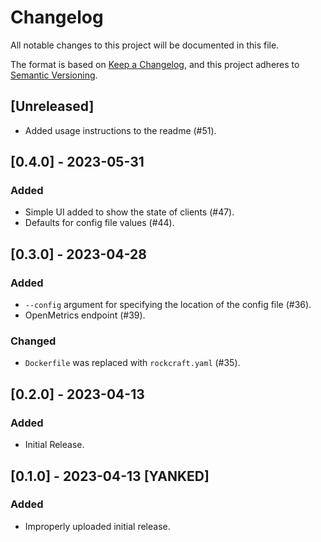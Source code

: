 # Changelog

All notable changes to this project will be documented in this file.

The format is based on [Keep a Changelog](https://keepachangelog.com/en/1.1.0/),
and this project adheres to [Semantic Versioning](https://semver.org/spec/v2.0.0.html).

## [Unreleased]

- Added usage instructions to the readme (#51).

## [0.4.0] - 2023-05-31

### Added

- Simple UI added to show the state of clients (#47).
- Defaults for config file values (#44).

## [0.3.0] - 2023-04-28

### Added

- `--config` argument for specifying the location of the config file (#36).
- OpenMetrics endpoint (#39).

### Changed

- `Dockerfile` was replaced with `rockcraft.yaml` (#35).

## [0.2.0] - 2023-04-13

### Added

- Initial Release.

## [0.1.0] - 2023-04-13 [YANKED]

### Added

- Improperly uploaded initial release.
